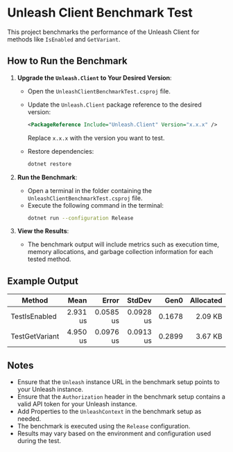 # Unleash Client Benchmark Test

This project benchmarks the performance of the Unleash Client for methods like `IsEnabled` and `GetVariant`.

## How to Run the Benchmark

1. **Upgrade the `Unleash.Client` to Your Desired Version**:
    - Open the `UnleashClientBenchmarkTest.csproj` file.
    - Update the `Unleash.Client` package reference to the desired version:
      ```xml
      <PackageReference Include="Unleash.Client" Version="x.x.x" />
      ```
      Replace `x.x.x` with the version you want to test.

    - Restore dependencies:
      ```bash
      dotnet restore
      ```

2. **Run the Benchmark**:
    - Open a terminal in the folder containing the `UnleashClientBenchmarkTest.csproj` file.
    - Execute the following command in the terminal:
      ```bash
      dotnet run --configuration Release
      ```

3. **View the Results**:
    - The benchmark output will include metrics such as execution time, memory allocations, and garbage collection information for each tested method.

## Example Output

| Method         | Mean     | Error     | StdDev    | Gen0   | Allocated |
|--------------- |---------:|----------:|----------:|-------:|----------:|
| TestIsEnabled  | 2.931 us | 0.0585 us | 0.0928 us | 0.1678 |   2.09 KB |
| TestGetVariant | 4.950 us | 0.0976 us | 0.0913 us | 0.2899 |   3.67 KB |

## Notes
- Ensure that the `Unleash` instance URL in the benchmark setup points to your Unleash instance.
- Ensure that the `Authorization` header in the benchmark setup contains a valid API token for your Unleash instance.
- Add Properties to the `UnleashContext` in the benchmark setup as needed. 
- The benchmark is executed using the `Release` configuration.
- Results may vary based on the environment and configuration used during the test.

